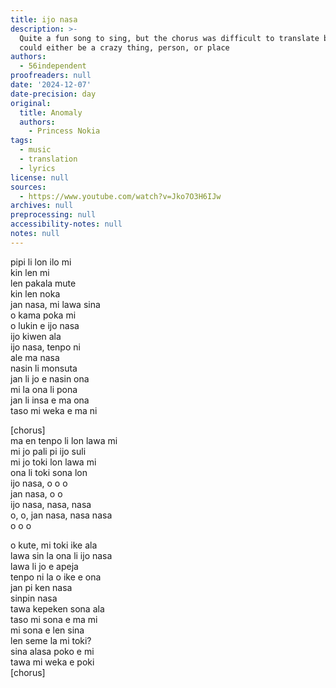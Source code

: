 ```yaml
---
title: ijo nasa
description: >-
  Quite a fun song to sing, but the chorus was difficult to translate because it
  could either be a crazy thing, person, or place
authors:
  - 56independent
proofreaders: null
date: '2024-12-07'
date-precision: day
original:
  title: Anomaly
  authors:
    - Princess Nokia
tags:
  - music
  - translation
  - lyrics
license: null
sources:
  - https://www.youtube.com/watch?v=Jko7O3H6IJw
archives: null
preprocessing: null
accessibility-notes: null
notes: null
---
```


pipi li lon ilo mi  
kin len mi  
len pakala mute  
kin len noka  
jan nasa, mi lawa sina  
o kama poka mi  
o lukin e ijo nasa  
ijo kiwen ala  
ijo nasa, tenpo ni  
ale ma nasa  
nasin li monsuta  
jan li jo e nasin ona  
mi la ona li pona  
jan li insa e ma ona  
taso mi weka e ma ni

[chorus]  
ma en tenpo li lon lawa mi  
mi jo pali pi ijo suli  
mi jo toki lon lawa mi  
ona li toki sona lon  
ijo nasa, o o o  
jan nasa, o o  
ijo nasa, nasa, nasa  
o, o, jan nasa, nasa nasa  
o o o

o kute, mi toki ike ala  
lawa sin la ona li ijo nasa  
lawa li jo e apeja  
tenpo ni la o ike e ona  
jan pi ken nasa  
sinpin nasa  
tawa kepeken sona ala  
taso mi sona e ma mi  
mi sona e len sina  
len seme la mi toki?  
sina alasa poko e mi  
tawa mi weka e poki  
[chorus]
